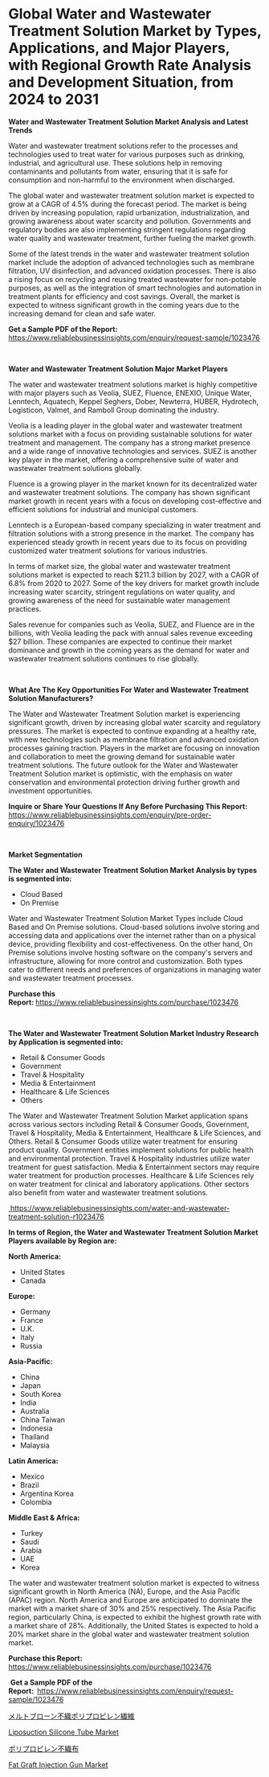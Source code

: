 <p><h1>Global Water and Wastewater Treatment Solution Market by Types, Applications, and Major Players, with Regional Growth Rate Analysis and Development Situation, from 2024 to 2031</h1></p><p><strong>Water and Wastewater Treatment Solution Market Analysis and Latest Trends</strong></p>
<p><p>Water and wastewater treatment solutions refer to the processes and technologies used to treat water for various purposes such as drinking, industrial, and agricultural use. These solutions help in removing contaminants and pollutants from water, ensuring that it is safe for consumption and non-harmful to the environment when discharged.</p><p>The global water and wastewater treatment solution market is expected to grow at a CAGR of 4.5% during the forecast period. The market is being driven by increasing population, rapid urbanization, industrialization, and growing awareness about water scarcity and pollution. Governments and regulatory bodies are also implementing stringent regulations regarding water quality and wastewater treatment, further fueling the market growth.</p><p>Some of the latest trends in the water and wastewater treatment solution market include the adoption of advanced technologies such as membrane filtration, UV disinfection, and advanced oxidation processes. There is also a rising focus on recycling and reusing treated wastewater for non-potable purposes, as well as the integration of smart technologies and automation in treatment plants for efficiency and cost savings. Overall, the market is expected to witness significant growth in the coming years due to the increasing demand for clean and safe water.</p></p>
<p><strong>Get a Sample PDF of the Report:&nbsp;</strong> <a href="https://www.reliablebusinessinsights.com/enquiry/request-sample/1023476">https://www.reliablebusinessinsights.com/enquiry/request-sample/1023476</a></p>
<p>&nbsp;</p>
<p><strong>Water and Wastewater Treatment Solution Major Market Players</strong></p>
<p><p>The water and wastewater treatment solutions market is highly competitive with major players such as Veolia, SUEZ, Fluence, ENEXIO, Unique Water, Lenntech, Aquatech, Keppel Seghers, Dober, Newterra, HUBER, Hydrotech, Logisticon, Valmet, and Ramboll Group dominating the industry.</p><p>Veolia is a leading player in the global water and wastewater treatment solutions market with a focus on providing sustainable solutions for water treatment and management. The company has a strong market presence and a wide range of innovative technologies and services. SUEZ is another key player in the market, offering a comprehensive suite of water and wastewater treatment solutions globally.</p><p>Fluence is a growing player in the market known for its decentralized water and wastewater treatment solutions. The company has shown significant market growth in recent years with a focus on developing cost-effective and efficient solutions for industrial and municipal customers.</p><p>Lenntech is a European-based company specializing in water treatment and filtration solutions with a strong presence in the market. The company has experienced steady growth in recent years due to its focus on providing customized water treatment solutions for various industries.</p><p>In terms of market size, the global water and wastewater treatment solutions market is expected to reach $211.3 billion by 2027, with a CAGR of 6.8% from 2020 to 2027. Some of the key drivers for market growth include increasing water scarcity, stringent regulations on water quality, and growing awareness of the need for sustainable water management practices.</p><p>Sales revenue for companies such as Veolia, SUEZ, and Fluence are in the billions, with Veolia leading the pack with annual sales revenue exceeding $27 billion. These companies are expected to continue their market dominance and growth in the coming years as the demand for water and wastewater treatment solutions continues to rise globally.</p></p>
<p>&nbsp;</p>
<p><strong>What Are The Key Opportunities For Water and Wastewater Treatment Solution Manufacturers?</strong></p>
<p><p>The Water and Wastewater Treatment Solution market is experiencing significant growth, driven by increasing global water scarcity and regulatory pressures. The market is expected to continue expanding at a healthy rate, with new technologies such as membrane filtration and advanced oxidation processes gaining traction. Players in the market are focusing on innovation and collaboration to meet the growing demand for sustainable water treatment solutions. The future outlook for the Water and Wastewater Treatment Solution market is optimistic, with the emphasis on water conservation and environmental protection driving further growth and investment opportunities.</p></p>
<p><strong>Inquire or Share Your Questions If Any Before Purchasing This Report:</strong> <a href="https://www.reliablebusinessinsights.com/enquiry/pre-order-enquiry/1023476">https://www.reliablebusinessinsights.com/enquiry/pre-order-enquiry/1023476</a></p>
<p>&nbsp;</p>
<p><strong>Market Segmentation</strong></p>
<p><strong>The Water and Wastewater Treatment Solution Market Analysis by types is segmented into:</strong></p>
<p><ul><li>Cloud Based</li><li>On Premise</li></ul></p>
<p><p>Water and Wastewater Treatment Solution Market Types include Cloud Based and On Premise solutions. Cloud-based solutions involve storing and accessing data and applications over the internet rather than on a physical device, providing flexibility and cost-effectiveness. On the other hand, On Premise solutions involve hosting software on the company's servers and infrastructure, allowing for more control and customization. Both types cater to different needs and preferences of organizations in managing water and wastewater treatment processes.</p></p>
<p><strong>Purchase this Report:&nbsp;</strong><a href="https://www.reliablebusinessinsights.com/purchase/1023476">https://www.reliablebusinessinsights.com/purchase/1023476</a></p>
<p>&nbsp;</p>
<p><strong>The Water and Wastewater Treatment Solution Market Industry Research by Application is segmented into:</strong></p>
<p><ul><li>Retail & Consumer Goods</li><li>Government</li><li>Travel & Hospitality</li><li>Media & Entertainment</li><li>Healthcare & Life Sciences</li><li>Others</li></ul></p>
<p><p>The Water and Wastewater Treatment Solution Market application spans across various sectors including Retail & Consumer Goods, Government, Travel & Hospitality, Media & Entertainment, Healthcare & Life Sciences, and Others. Retail & Consumer Goods utilize water treatment for ensuring product quality. Government entities implement solutions for public health and environmental protection. Travel & Hospitality industries utilize water treatment for guest satisfaction. Media & Entertainment sectors may require water treatment for production processes. Healthcare & Life Sciences rely on water treatment for clinical and laboratory applications. Other sectors also benefit from water and wastewater treatment solutions.</p></p>
<p><a href="https://www.reliablebusinessinsights.com/water-and-wastewater-treatment-solution-r1023476">&nbsp;https://www.reliablebusinessinsights.com/water-and-wastewater-treatment-solution-r1023476</a></p>
<p><strong>In terms of Region, the Water and Wastewater Treatment Solution Market Players available by Region are:</strong></p>
<p>
    <p> <strong> North America: </strong>
        <ul>
            <li>United States</li>
            <li>Canada</li>
        </ul>
        </p> 
    <p> <strong> Europe: </strong>
        <ul>
            <li>Germany</li>
            <li>France</li>
            <li>U.K.</li>
            <li>Italy</li>
            <li>Russia</li>
        </ul>
        </p> 
    <p> <strong> Asia-Pacific: </strong>
        <ul>
            <li>China</li>
            <li>Japan</li>
            <li>South Korea</li>
            <li>India</li>
            <li>Australia</li>
            <li>China Taiwan</li>
            <li>Indonesia</li>
            <li>Thailand</li>
            <li>Malaysia</li>
        </ul>
        </p> 
    <p> <strong> Latin America: </strong>
        <ul>
            <li>Mexico</li>
            <li>Brazil</li>
            <li>Argentina Korea</li>
            <li>Colombia</li>
        </ul>
        </p> 
    <p> <strong> Middle East & Africa: </strong>
        <ul>
            <li>Turkey</li>
            <li>Saudi</li>
            <li>Arabia</li>
            <li>UAE</li>
            <li>Korea</li>
        </ul>
    </p>
    </p>
<p><p>The water and wastewater treatment solution market is expected to witness significant growth in North America (NA), Europe, and the Asia Pacific (APAC) region. North America and Europe are anticipated to dominate the market with a market share of 30% and 25% respectively. The Asia Pacific region, particularly China, is expected to exhibit the highest growth rate with a market share of 28%. Additionally, the United States is expected to hold a 20% market share in the global water and wastewater treatment solution market.</p></p>
<p><strong>Purchase this Report: </strong><a href="https://www.reliablebusinessinsights.com/purchase/1023476">https://www.reliablebusinessinsights.com/purchase/1023476</a></p>
<p>&nbsp;<strong>Get a Sample PDF of the Report:&nbsp;&nbsp;</strong><a href="https://www.reliablebusinessinsights.com/enquiry/request-sample/1023476">https://www.reliablebusinessinsights.com/enquiry/request-sample/1023476</a></p>
<p><strong></strong></p>
<p><p><a href="https://github.com/MacyOrn/Market-Research-Report-List-1/blob/main/9568405176082.md">メルトブローン不織ポリプロピレン繊維</a></p><p><a href="https://github.com/shahriarnajimjoy333/Market-Research-Report-List-1/blob/main/liposuction-silicone-tube-market.md">Liposuction Silicone Tube Market</a></p><p><a href="https://github.com/charm854/Market-Research-Report-List-2/blob/main/6198758176081.md">ポリプロピレン不織布</a></p><p><a href="https://github.com/cameroneffertz/Market-Research-Report-List-1/blob/main/fat-graft-injection-gun-market.md">Fat Graft Injection Gun Market</a></p></p>